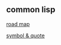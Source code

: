 ## common lisp
[road map](https://stevelosh.com/blog/2018/08/a-road-to-common-lisp/)

[symbol & quote](https://stevelosh.com/blog/2016/06/symbolic-computation/)
